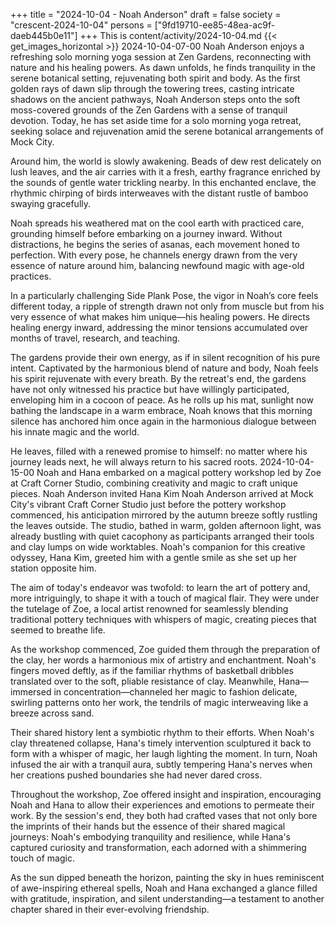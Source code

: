 +++
title = "2024-10-04 - Noah Anderson"
draft = false
society = "crescent-2024-10-04"
persons = ["9fd19710-ee85-48ea-ac9f-daeb445b0e11"]
+++
This is content/activity/2024-10-04.md
{{< get_images_horizontal >}}
2024-10-04-07-00
Noah Anderson enjoys a refreshing solo morning yoga session at Zen Gardens, reconnecting with nature and his healing powers. As dawn unfolds, he finds tranquility in the serene botanical setting, rejuvenating both spirit and body.
As the first golden rays of dawn slip through the towering trees, casting intricate shadows on the ancient pathways, Noah Anderson steps onto the soft moss-covered grounds of the Zen Gardens with a sense of tranquil devotion. Today, he has set aside time for a solo morning yoga retreat, seeking solace and rejuvenation amid the serene botanical arrangements of Mock City. 

Around him, the world is slowly awakening. Beads of dew rest delicately on lush leaves, and the air carries with it a fresh, earthy fragrance enriched by the sounds of gentle water trickling nearby. In this enchanted enclave, the rhythmic chirping of birds interweaves with the distant rustle of bamboo swaying gracefully.

Noah spreads his weathered mat on the cool earth with practiced care, grounding himself before embarking on a journey inward. Without distractions, he begins the series of asanas, each movement honed to perfection. With every pose, he channels energy drawn from the very essence of nature around him, balancing newfound magic with age-old practices.

In a particularly challenging Side Plank Pose, the vigor in Noah’s core feels different today, a ripple of strength drawn not only from muscle but from his very essence of what makes him unique—his healing powers. He directs healing energy inward, addressing the minor tensions accumulated over months of travel, research, and teaching.

The gardens provide their own energy, as if in silent recognition of his pure intent. Captivated by the harmonious blend of nature and body, Noah feels his spirit rejuvenate with every breath. By the retreat's end, the gardens have not only witnessed his practice but have willingly participated, enveloping him in a cocoon of peace. As he rolls up his mat, sunlight now bathing the landscape in a warm embrace, Noah knows that this morning silence has anchored him once again in the harmonious dialogue between his innate magic and the world. 

He leaves, filled with a renewed promise to himself: no matter where his journey leads next, he will always return to his sacred roots.
2024-10-04-15-00
Noah and Hana embarked on a magical pottery workshop led by Zoe at Craft Corner Studio, combining creativity and magic to craft unique pieces.
Noah Anderson invited Hana Kim
Noah Anderson arrived at Mock City's vibrant Craft Corner Studio just before the pottery workshop commenced, his anticipation mirrored by the autumn breeze softly rustling the leaves outside. The studio, bathed in warm, golden afternoon light, was already bustling with quiet cacophony as participants arranged their tools and clay lumps on wide worktables. Noah's companion for this creative odyssey, Hana Kim, greeted him with a gentle smile as she set up her station opposite him.

The aim of today's endeavor was twofold: to learn the art of pottery and, more intriguingly, to shape it with a touch of magical flair. They were under the tutelage of Zoe, a local artist renowned for seamlessly blending traditional pottery techniques with whispers of magic, creating pieces that seemed to breathe life.

As the workshop commenced, Zoe guided them through the preparation of the clay, her words a harmonious mix of artistry and enchantment. Noah's fingers moved deftly, as if the familiar rhythms of basketball dribbles translated over to the soft, pliable resistance of clay. Meanwhile, Hana—immersed in concentration—channeled her magic to fashion delicate, swirling patterns onto her work, the tendrils of magic interweaving like a breeze across sand.

Their shared history lent a symbiotic rhythm to their efforts. When Noah's clay threatened collapse, Hana's timely intervention sculptured it back to form with a whisper of magic, her laugh lighting the moment. In turn, Noah infused the air with a tranquil aura, subtly tempering Hana's nerves when her creations pushed boundaries she had never dared cross.

Throughout the workshop, Zoe offered insight and inspiration, encouraging Noah and Hana to allow their experiences and emotions to permeate their work. By the session's end, they both had crafted vases that not only bore the imprints of their hands but the essence of their shared magical journeys: Noah's embodying tranquility and resilience, while Hana's captured curiosity and transformation, each adorned with a shimmering touch of magic.

As the sun dipped beneath the horizon, painting the sky in hues reminiscent of awe-inspiring ethereal spells, Noah and Hana exchanged a glance filled with gratitude, inspiration, and silent understanding—a testament to another chapter shared in their ever-evolving friendship.
